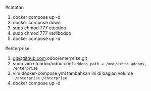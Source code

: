 #catatan

1. docker compose up -d
2. docker compose down
3. sudo chmod 777 etcodoo
4. sudo chmod 777 varlibodoo
5. docker compose up -d

#enterprise
1. git@github.com:odoo/enterprise.git
2. sudo vim etcodoo/odoo.conf
`addons_path = /mnt/extra-addons, /enterprise`
3. vim docker-compose.yml
tambahkan ini di bagian volume
`- ./enterprise:/enterprise`
4. docker compose up -d